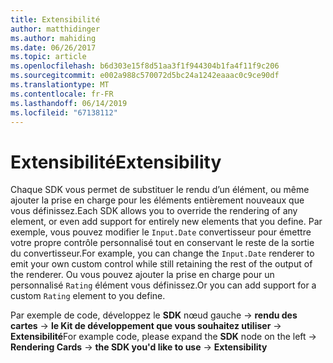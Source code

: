 ```yaml
---
title: Extensibilité
author: matthidinger
ms.author: mahiding
ms.date: 06/26/2017
ms.topic: article
ms.openlocfilehash: b6d303e15f8d51aa3f1f944304b1fa4f11f9c206
ms.sourcegitcommit: e002a988c570072d5bc24a1242eaaac0c9ce90df
ms.translationtype: MT
ms.contentlocale: fr-FR
ms.lasthandoff: 06/14/2019
ms.locfileid: "67138112"
---
```

# <a name="extensibility"></a><span data-ttu-id="d8488-102">Extensibilité</span><span class="sxs-lookup"><span data-stu-id="d8488-102">Extensibility</span></span>

<span data-ttu-id="d8488-103">Chaque SDK vous permet de substituer le rendu d’un élément, ou même ajouter la prise en charge pour les éléments entièrement nouveaux que vous définissez.</span><span class="sxs-lookup"><span data-stu-id="d8488-103">Each SDK allows you to override the rendering of any element, or even add support for entirely new elements that you define.</span></span>  <span data-ttu-id="d8488-104">Par exemple, vous pouvez modifier le `Input.Date` convertisseur pour émettre votre propre contrôle personnalisé tout en conservant le reste de la sortie du convertisseur.</span><span class="sxs-lookup"><span data-stu-id="d8488-104">For example, you can change the `Input.Date` renderer to emit your own custom control while still retaining the rest of the output of the renderer.</span></span> <span data-ttu-id="d8488-105">Ou vous pouvez ajouter la prise en charge pour un personnalisé `Rating` élément vous définissez.</span><span class="sxs-lookup"><span data-stu-id="d8488-105">Or you can add support for a custom `Rating` element to you define.</span></span>

<span data-ttu-id="d8488-106">Par exemple de code, développez le **SDK** nœud gauche -> **rendu des cartes** -> **le Kit de développement que vous souhaitez utiliser**  ->   **Extensibilité**</span><span class="sxs-lookup"><span data-stu-id="d8488-106">For example code, please expand the **SDK** node on the left -> **Rendering Cards** -> **the SDK you'd like to use** -> **Extensibility**</span></span>
